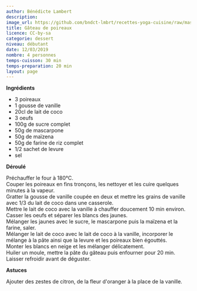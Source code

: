```yaml
---
author: Bénédicte Lambert
description: 
image_url: https://github.com/bndct-lmbrt/recettes-yoga-cuisine/raw/master/medias/gateau-poireaux.jpg
title: Gâteau de poireaux
licence: CC-by-sa
categorie: dessert
niveau: débutant
date: 12/03/2019
nombre: 4 personnes
temps-cuisson: 30 min
temps-preparation: 20 min
layout: page
---
```



**Ingrédients**  
 
* 3 poireaux
* 1 gousse de vanille
* 20cl de lait de coco
* 3 oeufs
* 100g de sucre complet
* 50g de mascarpone
* 50g de maïzena
* 50g de farine de riz complet
* 1/2 sachet de levure
* sel



**Déroulé**

Préchauffer le four à 180°C.  
Couper les poireaux en fins tronçons, les nettoyer et les cuire quelques minutes à la vapeur.  
Gratter la gousse de vanille coupée en deux et mettre les grains de vanille avec 1/3 du lait de coco dans une casserole.  
Mettre le lait de coco avec la vanille à chauffer doucement 10 min environ.  
Casser les oeufs et séparer les blancs des jaunes.  
Mélanger les jaunes avec le sucre, le mascarpone puis la maïzena et la farine, saler.   
Mélanger le lait de coco avec le lait de coco à la vanille, incorporer le mélange à la pâte ainsi que la levure et les poireaux bien égouttés.  
Monter les blancs en neige et les mélanger délicatement.  
Huiler un moule, mettre la pâte du gâteau puis enfourner pour 20 min.  
Laisser refroidir avant de déguster.  

 
**Astuces** 

Ajouter des zestes de citron, de la fleur d'oranger à la place de la vanille.
